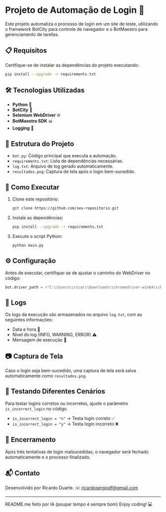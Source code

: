 # Projeto de Automação de Login 🚀

Este projeto automatiza o processo de login em um site de teste, utilizando o framework BotCity para controle de navegador e o BotMaestro para gerenciamento de tarefas.

## 📋 Requisitos

Certifique-se de instalar as dependências do projeto executando:
```bash
pip install --upgrade -r requirements.txt
```

## 🛠️ Tecnologias Utilizadas

- **Python** 🐍
- **BotCity** 🤖
- **Selenium WebDriver** 🌐
- **BotMaestro SDK** 📊
- **Logging** 📝

## 📂 Estrutura do Projeto

- `bot.py`: Código principal que executa a automação.
- `requirements.txt`: Lista de dependências necessárias.
- `log.txt`: Arquivo de log gerado automaticamente.
- `resultados.png`: Captura de tela após o login bem-sucedido.

## 🚀 Como Executar

1. Clone este repositório:
   ```bash
   git clone https://github.com/seu-repositorio.git
   ```
2. Instale as dependências:
   ```bash
   pip install --upgrade -r requirements.txt
   ```
3. Execute o script Python:
   ```bash
   python main.py
   ```

## ⚙️ Configuração

Antes de executar, certifique-se de ajustar o caminho do WebDriver no código:
```python
bot.driver_path = r"C:\\Users\\ricar\\Downloads\\chromedriver-win64\\chromedriver-win64\\chromedriver.exe"
```

## 📝 Logs

Os logs da execução são armazenados no arquivo `log.txt`, com as seguintes informações:
- Data e hora 📅
- Nível do log (INFO, WARNING, ERROR) ⚠️
- Mensagem de execução 📩

## 📷 Captura de Tela

Caso o login seja bem-sucedido, uma captura de tela será salva automaticamente como `resultados.png`.

## 🧪 Testando Diferentes Cenários

Para testar logins corretos ou incorretos, ajuste o parâmetro `is_incorrect_login` no código.
- `is_incorrect_login = "n"` → Testa login correto ✅
- `is_incorrect_login = "y"` → Testa login incorreto ❌

## 🛑 Encerramento

Após três tentativas de login malsucedidas, o navegador será fechado automaticamente e o processo finalizado.

## 📬 Contato

Desenvolvido por Ricardo Duarte. ✉️ ricardosergiodf@gmail.com

---

README.me feito por IA (poupar tempo é sempre bom)
Enjoy coding! 💻

